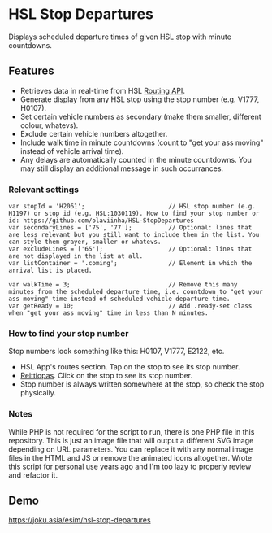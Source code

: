 # HSL Stop Departures

Displays scheduled departure times of given HSL stop with minute countdowns.

## Features
- Retrieves data in real-time from HSL [Routing API](https://digitransit.fi/en/developers/apis/1-routing-api/).
- Generate display from any HSL stop using the stop number (e.g. V1777, H0107).
- Set certain vehicle numbers as secondary (make them smaller, different colour, whatevs).
- Exclude certain vehicle numbers altogether.
- Include walk time in minute countdowns (count to "get your ass moving" instead of vehicle arrival time).
- Any delays are automatically counted in the minute countdowns. You may still display an additional message in such occurrances.

### Relevant settings
```
var stopId = 'H2061';                       // HSL stop number (e.g. H1197) or stop id (e.g. HSL:1030119). How to find your stop number or id: https://github.com/olaviinha/HSL-StopDepartures
var secondaryLines = ['75', '77'];          // Optional: lines that are less relevant but you still want to include them in the list. You can style them grayer, smaller or whatevs.
var excludeLines = ['65'];                  // Optional: lines that are not displayed in the list at all.
var listContainer = '.coming';              // Element in which the arrival list is placed.

var walkTime = 3;                           // Remove this many minutes from the scheduled departure time, i.e. countdown to "get your ass moving" time instead of scheduled vehicle departure time.
var getReady = 10;                          // Add .ready-set class when "get your ass moving" time in less than N minutes.
```

### How to find your stop number

Stop numbers look something like this: H0107, V1777, E2122, etc.
- HSL App's routes section. Tap on the stop to see its stop number.
- [Reittiopas](https://reittiopas.hsl.fi). Click on the stop to see its stop number.
- Stop number is always written somewhere at the stop, so check the stop physically.

### Notes

While PHP is not required for the script to run, there is one PHP file in this repository. This is just an image file that will output a different SVG image depending on URL parameters. You can replace it with any normal image files in the HTML and JS or remove the animated icons altogether. Wrote this script for personal use years ago and I'm too lazy to properly review and refactor it.

## Demo

https://joku.asia/esim/hsl-stop-departures
